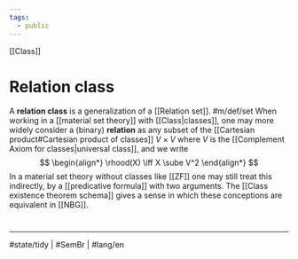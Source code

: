 ```yaml
---
tags:
  - public
---
```

[[Class]]
# Relation class

A **relation class** is a generalization of a [[Relation set]]. #m/def/set
When working in a [[material set theory]] with [[Class|classes]], one may more widely consider a (binary) **relation** as any subset of the [[Cartesian product#Cartesian product of classes]] $V \times V$ where $V$ is the [[Complement Axiom for classes|universal class]], and we write
$$
\begin{align*}
\rhood(X) \iff X \sube V^2
\end{align*}
$$
In a material set theory without classes like [[ZF]] one may still treat this indirectly, by a [[predicative formula]] with two arguments.
The [[Class existence theorem schema]] gives a sense in which these conceptions are equivalent in [[NBG]].

#
---
#state/tidy | #SemBr  | #lang/en